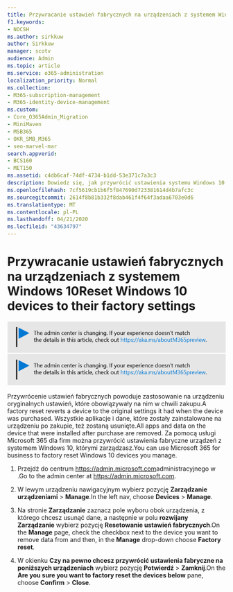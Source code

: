 ```yaml
---
title: Przywracanie ustawień fabrycznych na urządzeniach z systemem Windows 10
f1.keywords:
- NOCSH
ms.author: sirkkuw
author: Sirkkuw
manager: scotv
audience: Admin
ms.topic: article
ms.service: o365-administration
localization_priority: Normal
ms.collection:
- M365-subscription-management
- M365-identity-device-management
ms.custom:
- Core_O365Admin_Migration
- MiniMaven
- MSB365
- OKR_SMB_M365
- seo-marvel-mar
search.appverid:
- BCS160
- MET150
ms.assetid: c4db6caf-74df-4734-b1dd-53e371c7a3c3
description: Dowiedz się, jak przywrócić ustawienia systemu Windows 10 za pomocą usługi Microsoft 365 dla firm, przywracając je do ustawień fabrycznych, przywracając je do oryginalnych ustawień przy zakupie.
ms.openlocfilehash: 7cf5619cb1b6f5f847690d723381614d4b7afc3c
ms.sourcegitcommit: 2614f8b81b332f8dab461f4f64f3adaa6703e0d6
ms.translationtype: MT
ms.contentlocale: pl-PL
ms.lasthandoff: 04/21/2020
ms.locfileid: "43634797"
---
```

# <a name="reset-windows-10-devices-to-their-factory-settings"></a><span data-ttu-id="61f19-103">Przywracanie ustawień fabrycznych na urządzeniach z systemem Windows 10</span><span class="sxs-lookup"><span data-stu-id="61f19-103">Reset Windows 10 devices to their factory settings</span></span>

<span data-ttu-id="61f19-104">[![Etykieta informująca, że centrum administracyjne zmienia się, a więcej informacji na ten temat możesz znaleźć w witrynie aka.ms/aboutM365preview.](../media/m365admincenterchanging.png)](https://docs.microsoft.com/office365/admin/microsoft-365-admin-center-preview)</span><span class="sxs-lookup"><span data-stu-id="61f19-104">[![Label to let you know the admin center is changing and you can find more details at aka.ms/aboutM365preview.](../media/m365admincenterchanging.png)](https://docs.microsoft.com/office365/admin/microsoft-365-admin-center-preview)</span></span>

<span data-ttu-id="61f19-105">Przywrócenie ustawień fabrycznych powoduje zastosowanie na urządzeniu oryginalnych ustawień, które obowiązywały na nim w chwili zakupu.</span><span class="sxs-lookup"><span data-stu-id="61f19-105">A factory reset reverts a device to the original settings it had when the device was purchased.</span></span> <span data-ttu-id="61f19-106">Wszystkie aplikacje i dane, które zostały zainstalowane na urządzeniu po zakupie, też zostaną usunięte.</span><span class="sxs-lookup"><span data-stu-id="61f19-106">All apps and data on the device that were installed after purchase are removed.</span></span> <span data-ttu-id="61f19-107">Za pomocą usługi Microsoft 365 dla firm można przywrócić ustawienia fabryczne urządzeń z systemem Windows 10, którymi zarządzasz.</span><span class="sxs-lookup"><span data-stu-id="61f19-107">You can use Microsoft 365 for business to factory reset Windows 10 devices you manage.</span></span>
  
1. <span data-ttu-id="61f19-108">Przejdź do centrum <a href="https://go.microsoft.com/fwlink/p/?linkid=837890" target="_blank">https://admin.microsoft.com</a>administracyjnego w .</span><span class="sxs-lookup"><span data-stu-id="61f19-108">Go to the admin center at <a href="https://go.microsoft.com/fwlink/p/?linkid=837890" target="_blank">https://admin.microsoft.com</a>.</span></span>
    
2. <span data-ttu-id="61f19-109">W lewym urządzeniu nawigacyjnym wybierz pozycję **Zarządzanie urządzeniami** \> **Manage**.</span><span class="sxs-lookup"><span data-stu-id="61f19-109">In the left nav, choose **Devices** \> **Manage**.</span></span>

3. <span data-ttu-id="61f19-110">Na stronie **Zarządzanie** zaznacz pole wyboru obok urządzenia, z którego chcesz usunąć dane, a następnie w polu **rozwijany Zarządzanie** wybierz pozycję **Resetowanie ustawień fabrycznych**.</span><span class="sxs-lookup"><span data-stu-id="61f19-110">On the **Manage** page, check the checkbox next to the device you want to remove data from and then, in the **Manage** drop-down choose **Factory reset**.</span></span>
    
4. <span data-ttu-id="61f19-111">W okienku **Czy na pewno chcesz przywrócić ustawienia fabryczne na poniższych urządzeniach** wybierz pozycję **Potwierdź** \> **Zamknij**.</span><span class="sxs-lookup"><span data-stu-id="61f19-111">On the **Are you sure you want to factory reset the devices below** pane, choose **Confirm** \> **Close**.</span></span>
    
  

